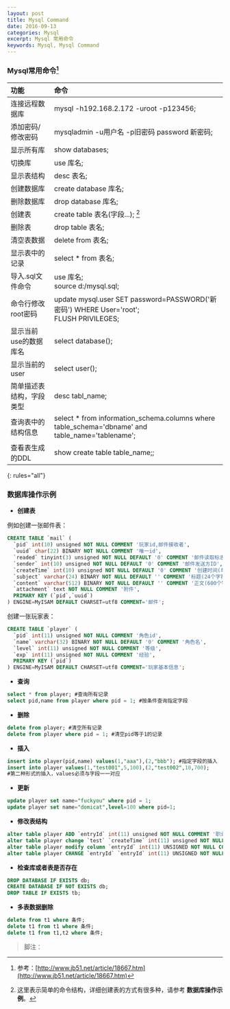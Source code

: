 ```yaml
---
layout: post
title: Mysql Command
date: 2016-09-13
categories: Mysql
excerpt: Mysql 常用命令
keywords: Mysql, Mysql Command
---
```



### Mysql常用命令[^footer2]

| 功能                         | 命令                                         | 
|:-----------------------------|:---------------------------------------------|
| 连接远程数据库                	| mysql -h192.168.2.172 -uroot -p123456;		| 
| 添加密码/修改密码             	| mysqladmin -u用户名 -p旧密码 password 新密码;  	|
| 显示所有库                    	| show databases;  								|
| 切换库                       	| use 库名; 	 									|
| 显示表结构                    	| desc 表名;   									|
| 创建数据库           			| create database 库名;   						|
| 删除数据库			           	| drop database 库名;   							|
| 创建表           				| create table 表名(字段...);  [^footer1]		|
| 删除表           				| drop table 表名;	   							|
| 清空表数据           			| delete from 表名;   							|
| 显示表中的记录           		| select * from 表名;							|
| 导入.sql文件命令           		| use 库名;<br>source d:/mysql.sql;				|
| 命令行修改root密码           	| update mysql.user SET password=PASSWORD('新密码') WHERE User='root';<br>FLUSH PRIVILEGES;|
| 显示当前use的数据库名			| select database();							|
| 显示当前的user					| select user();								|
| 简单描述表结构，字段类型			| desc tabl_name;								|
| 查询表中的结构信息				| select * from information_schema.columns where table_schema='dbname' and table_name='tablename';|
| 查看表生成的DDL 				| show create table table_name;;				|
{: rules="all"}



### 数据库操作示例

- **创建表**

例如创建一张邮件表：

```sql
CREATE TABLE `mail` (
  `pid` int(10) unsigned NOT NULL COMMENT '玩家id,邮件接收者',
  `uuid` char(22) BINARY NOT NULL COMMENT '唯一id',
  `readed` tinyint(3) unsigned NOT NULL DEFAULT '0' COMMENT '邮件读取标志 0未读,1已读未取附件,2已读并取附件',
  `sender` int(10) unsigned NOT NULL DEFAULT '0' COMMENT '邮件发送方ID',
  `createTime` int(10) unsigned NOT NULL DEFAULT '0' COMMENT '创建时间(单位:秒)',
  `subject` varchar(24) BINARY NOT NULL DEFAULT '' COMMENT '标题(24个字符)',
  `content` varchar(512) BINARY NOT NULL DEFAULT '' COMMENT '正文(600个字符)',
  `attachment` text NOT NULL COMMENT '附件',
  PRIMARY KEY (`pid`,`uuid`)
) ENGINE=MyISAM DEFAULT CHARSET=utf8 COMMENT='邮件';
```

创建一张玩家表：

```sql
CREATE TABLE `player` (
  `pid` int(11) unsigned NOT NULL COMMENT '角色id',
  `name` varchar(32) BINARY NOT NULL DEFAULT '0' COMMENT '角色名',
  `level` int(11) unsigned NOT NULL COMMENT '等级',
  `exp` int(11) unsigned NOT NULL COMMENT '经验',
  PRIMARY KEY (`pid`)
) ENGINE=MyISAM DEFAULT CHARSET=utf8 COMMENT='玩家基本信息';
```

- **查询**

```sql
select * from player; #查询所有记录
select pid,name from player where pid = 1; #按条件查询指定字段
```

- **删除**

```sql
delete from player; #清空所有记录
delete from player where pid = 1; #清空pid等于1的记录
```

- **插入**

```sql
insert into player(pid,name) values(1,"aaa"),(2,"bbb"); #指定字段的插入
insert into player values(1,"test001",5,100),(2,"test002",10,700);
#第二种形式的插入，values必须与字段一一对应
```

- **更新**

```sql
update player set name="fuckyou" where pid = 1; 
update player set name="domicat",level=100 where pid=1;
```

- **修改表结构**

```sql
alter table player ADD `entryId` int(11) unsigned NOT NULL COMMENT '职业';#添加字段
alter table player change `test` `createTime` int(11) unsigned NOT NULL COMMENT '创号时间'; #修改字段
alter table player modify column `entryId` int(11) UNSIGNED NOT NULL COMMENT '职业' after `server`; #更改字段位置
alter table player CHANGE `entryId` `entryId` int(11) UNSIGNED NOT NULL COMMENT '职业'; #修改字段注释
```

- **检查库或者表是否存在**

```sql
DROP DATABASE IF EXISTS db;
CREATE DATABASE IF NOT EXISTS db;
DROP TABLE IF EXISTS tb;
```

- **多表数据删除**

~~~sql
delete from t1 where 条件;
delete t1 from t1 where 条件;
delete t1 from t1,t2 where 条件;
~~~

>脚注：

[^footer1]: 这里表示简单的命令结构，详细创建表的方式有很多种，请参考 **数据库操作示例**。
[^footer2]: 参考：[http://www.jb51.net/article/18667.htm](http://www.jb51.net/article/18667.htm)
